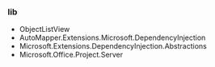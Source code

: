 ﻿### lib
* ObjectListView
* AutoMapper.Extensions.Microsoft.DependencyInjection
* Microsoft.Extensions.DependencyInjection.Abstractions
* Microsoft.Office.Project.Server
